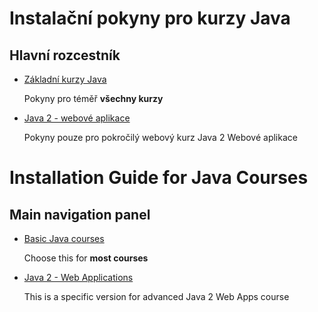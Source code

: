Instalační pokyny pro kurzy Java
================================

Hlavní rozcestník
-----------------

*   [Základní kurzy Java](community/)

    Pokyny pro téměř **všechny kurzy**


*   [Java 2 - webové aplikace](ultimate/)

    Pokyny pouze pro pokročilý webový kurz Java 2 Webové aplikace



Installation Guide for Java Courses
===================================

Main navigation panel
---------------------

*   [Basic Java courses](community/)

    Choose this for **most courses**


*   [Java 2 - Web Applications](ultimate/)

    This is a specific version for advanced Java 2 Web Apps course
